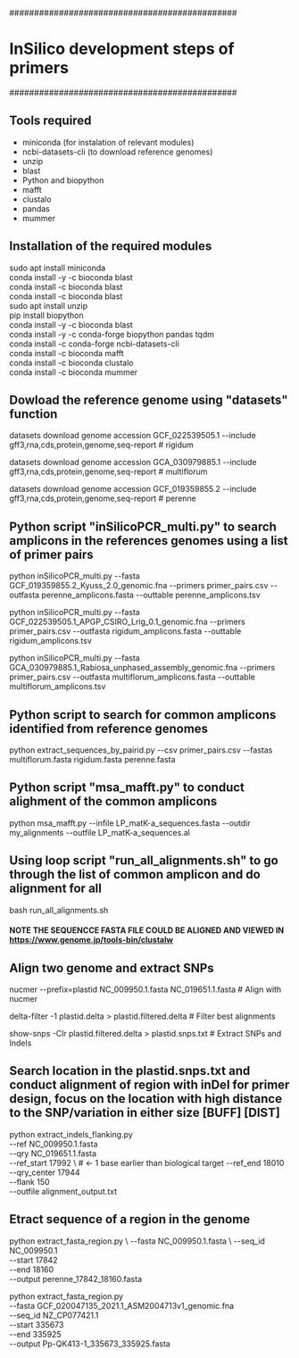 ##############################################
# InSilico development steps of primers
##############################################

## Tools required 

- miniconda (for instalation of relevant modules)
- ncbi-datasets-cli (to download reference genomes)
- unzip
- blast 
- Python and biopython
- mafft 
- clustalo
- pandas
- mummer

## Installation of the required modules

sudo apt install miniconda  
conda install -y -c bioconda blast  
conda install -c bioconda blast  
conda install -c bioconda blast  
sudo apt install unzip  
pip install biopython  
conda install -y -c bioconda blast  
conda install -y -c conda-forge biopython pandas tqdm  
conda install -c conda-forge ncbi-datasets-cli  
conda install -c bioconda mafft  
conda install -c bioconda clustalo  
conda install -c bioconda mummer  


## Dowload the reference genome using "datasets" function

datasets download genome accession GCF_022539505.1 --include gff3,rna,cds,protein,genome,seq-report	# rigidum

datasets download genome accession GCA_030979885.1 --include gff3,rna,cds,protein,genome,seq-report	# multiflorum

datasets download genome accession GCF_019359855.2 --include gff3,rna,cds,protein,genome,seq-report	# perenne

## Python script "inSilicoPCR_multi.py" to search amplicons in the references genomes using a list of primer pairs

python inSilicoPCR_multi.py --fasta GCF_019359855.2_Kyuss_2.0_genomic.fna --primers primer_pairs.csv --outfasta perenne_amplicons.fasta --outtable perenne_amplicons.tsv

python inSilicoPCR_multi.py --fasta GCF_022539505.1_APGP_CSIRO_Lrig_0.1_genomic.fna --primers primer_pairs.csv --outfasta rigidum_amplicons.fasta --outtable rigidum_amplicons.tsv

python inSilicoPCR_multi.py --fasta GCA_030979885.1_Rabiosa_unphased_assembly_genomic.fna --primers primer_pairs.csv --outfasta multiflorum_amplicons.fasta --outtable multiflorum_amplicons.tsv


## Python script to search for common amplicons identified from reference genomes
 
python extract_sequences_by_pairid.py --csv primer_pairs.csv --fastas multiflorum.fasta rigidum.fasta perenne.fasta 

## Python script "msa_mafft.py" to conduct alighment of the common amplicons 

python msa_mafft.py --infile LP_matK-a_sequences.fasta --outdir my_alignments --outfile LP_matK-a_sequences.al 

## Using loop script "run_all_alignments.sh" to go through the list of common amplicon and do alignment for all

bash run_all_alignments.sh 


#### NOTE THE SEQUENCCE FASTA FILE COULD BE ALIGNED AND VIEWED IN https://www.genome.jp/tools-bin/clustalw 


## Align two genome and extract SNPs

nucmer --prefix=plastid NC_009950.1.fasta NC_019651.1.fasta # Align with nucmer

delta-filter -1 plastid.delta > plastid.filtered.delta # Filter best alignments

show-snps -Clr plastid.filtered.delta > plastid.snps.txt  # Extract SNPs and Indels 

## Search location in the plastid.snps.txt and conduct alignment of region with inDel for primer design, focus on the location with high distance to the SNP/variation in either size [BUFF]   [DIST] 

python extract_indels_flanking.py \
  --ref NC_009950.1.fasta \
  --qry NC_019651.1.fasta \
  --ref_start 17992 \  # ← 1 base earlier than biological target
  --ref_end 18010 \
  --qry_center 17944 \
  --flank 150 \
  --outfile alignment_output.txt

## Etract sequence of a region in the genome
python extract_fasta_region.py \ 
--fasta NC_009950.1.fasta \ 
--seq_id NC_009950.1  \
--start 17842 \
--end 18160 \
--output perenne_17842_18160.fasta


python extract_fasta_region.py \
--fasta GCF_020047135_2021.1_ASM2004713v1_genomic.fna \
--seq_id NZ_CP077421.1 \
--start 335673 \
--end 335925 \
--output Pp-QK413-1_335673_335925.fasta
